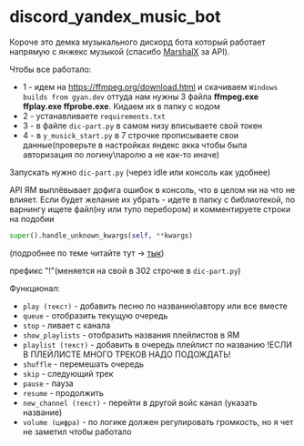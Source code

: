 # discord_yandex_music_bot

Короче это демка музыкального дискорд бота который работает напрямую с янжекс музыкой (спасибо [MarshalX](https://github.com/MarshalX) за API).

Чтобы все работало:

- 1 - идем на https://ffmpeg.org/download.html и скачиваем `Windows builds from gyan.dev`
оттуда нам нужны 3 файла __ffmpeg.exe ffplay.exe ffprobe.exe__. Кидаем их в папку с кодом
- 2 - устанавливаете `requirements.txt` 
- 3 - в файле `dic-part.py` в самом низу вписываете свой токен
- 4 - в `y_musick_start.py` в 7 строчке прописываете свои данные(проверьте в настройках яндекс акка чтобы была авторизация по логину\паролю а не как-то иначе)

Запускать нужно `dic-part.py` (через idle или консоль как удобнее)



API ЯМ выплёвывает дофига ошибок в консоль, что в целом ни на что не влияет. Если будет желание их убрать - идете в папку с библиотекой,
по варнингу ищете файл(ну или тупо перебором) и комментируете строки на подобии
```python
super().handle_unknown_kwargs(self, **kwargs)
```
(подробнее по теме читайте тут -> [тык](https://docs.python.org/2/library/warnings.html#temporary-suppressing-warnings))


префикс "!"(меняется на свой в 302 строчке в `dic-part.py`)

Функционал:

-  `play (текст)` - добавить песню по названию\автору или все вместе
-  `queue` - отобразить текущую очередь
-  `stop` - ливает с канала 
-  `show_playlists` - отобразить названия плейлистов в ЯМ 
-  `playlist (текст)` - добавить в очередь плейлист по названию !ЕСЛИ В ПЛЕЙЛИСТЕ МНОГО ТРЕКОВ НАДО ПОДОЖДАТЬ! 
-  `shuffle` - перемешать очередь  
-  `skip` - следующий трек 
-  `pause` - пауза  
-  `resume` - продолжить 
-  `new_channel (текст)` - перейти в другой войс канал (указать название)  
-  `volume (цифра)` - по логике должен регулировать громкость, но я чет не заметил чтобы работало
  
